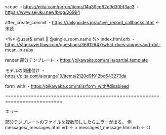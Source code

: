 scope
・https://qiita.com/ngron/items/14a39ce62c9d30bf3ac3
・https://www.sejuku.new/blog/26994

after_create_commit
・https://railsguides.jp/active_record_callbacks.html ← 未読

<%= @user&.email || @single_room.name %> index.html.erb
・https://stackoverflow.com/questions/36812647/what-does-ampersand-dot-mean-in-ruby

render 部分テンプレート
・https://pikawaka.com/rails/partial_template

モデルの関連付け
・https://qiita.com/aiorange19/items/2120d91912bc643273da

form_with
・https://pikawaka.com/rails/form_with#disableed

==========================================================================

エラー

部分テンプレートのファイルを複数形にしたらエラーが出る。
例
messages/_messages.html.erb ← x
messages/_message.html.erb ← ○
